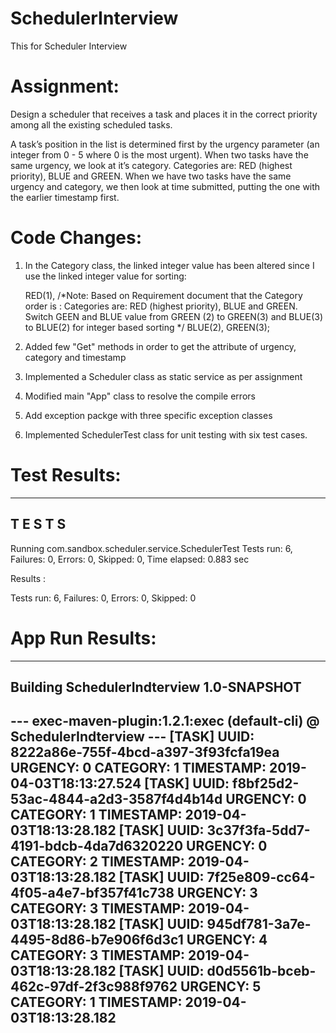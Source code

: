 # SchedulerInterview
This for Scheduler Interview

# Assignment:

Design a scheduler that receives a task and places it in the correct priority among all the existing scheduled tasks. 

A task’s position in the list is determined first by the urgency parameter (an integer from 0 - 5 where 0 is the most urgent). When two tasks have the same urgency, we look at it’s category. Categories are: RED (highest priority), BLUE and GREEN. When we have two tasks have the same urgency and category, we then look at time submitted, putting the one with the earlier timestamp first. 


# Code Changes:

1) In the Category class, the linked integer value has been altered since I use the linked integer value for sorting:

   RED(1),
    /*Note:  Based on Requirement document that the Category order is :
        Categories are: RED (highest priority), BLUE and GREEN.
        Switch GEEN and BLUE value from GREEN (2) to GREEN(3) and BLUE(3) to BLUE(2)
        for integer based sorting
    */
    BLUE(2),
    GREEN(3);

2) Added few "Get" methods in order to get the attribute of urgency, category and timestamp
3) Implemented a Scheduler class as static service as per assignment
4) Modified main "App" class to resolve the compile errors
5) Add exception packge with three specific exception classes
6) Implemented SchedulerTest class for unit testing with six test cases.

# Test Results:

-------------------------------------------------------
 T E S T S
-------------------------------------------------------
Running com.sandbox.scheduler.service.SchedulerTest
Tests run: 6, Failures: 0, Errors: 0, Skipped: 0, Time elapsed: 0.883 sec

Results :

Tests run: 6, Failures: 0, Errors: 0, Skipped: 0

# App Run Results:

------------------------------------------------------------------------
Building SchedulerIndterview 1.0-SNAPSHOT
------------------------------------------------------------------------

--- exec-maven-plugin:1.2.1:exec (default-cli) @ SchedulerIndterview ---
[TASK] UUID: 8222a86e-755f-4bcd-a397-3f93fcfa19ea URGENCY: 0 CATEGORY: 1 TIMESTAMP: 2019-04-03T18:13:27.524
[TASK] UUID: f8bf25d2-53ac-4844-a2d3-3587f4d4b14d URGENCY: 0 CATEGORY: 1 TIMESTAMP: 2019-04-03T18:13:28.182
[TASK] UUID: 3c37f3fa-5dd7-4191-bdcb-4da7d6320220 URGENCY: 0 CATEGORY: 2 TIMESTAMP: 2019-04-03T18:13:28.182
[TASK] UUID: 7f25e809-cc64-4f05-a4e7-bf357f41c738 URGENCY: 3 CATEGORY: 3 TIMESTAMP: 2019-04-03T18:13:28.182
[TASK] UUID: 945df781-3a7e-4495-8d86-b7e906f6d3c1 URGENCY: 4 CATEGORY: 3 TIMESTAMP: 2019-04-03T18:13:28.182
[TASK] UUID: d0d5561b-bceb-462c-97df-2f3c988f9762 URGENCY: 5 CATEGORY: 1 TIMESTAMP: 2019-04-03T18:13:28.182
------------------------------------------------------------------------


